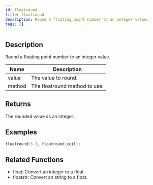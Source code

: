 ```yaml
---
id: floatround
title: floatround
description: Round a floating point number to an integer value.
tags: []
---
```


<TagLinks />

## Description

Round a floating point number to an integer value.

| Name   | Description                   |
| ------ | ----------------------------- |
| value  | The value to round.           |
| method | The floatround method to use. |

## Returns

The rounded value as an integer.

## Examples

```c
floatround(3.3, floatround_ceil);
```

## Related Functions

- float: Convert an integer to a float.
- floatstr: Convert an string to a float.

